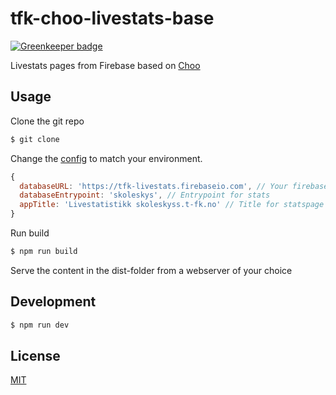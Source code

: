 # tfk-choo-livestats-base

[![Greenkeeper badge](https://badges.greenkeeper.io/telemark/tfk-choo-livestats-base.svg)](https://greenkeeper.io/)

Livestats pages from Firebase based on [Choo](https://github.com/yoshuawuyts/choo)

## Usage

Clone the git repo

```sh
$ git clone
```

Change the [config](config/index.js) to match your environment.

```javascript
{
  databaseURL: 'https://tfk-livestats.firebaseio.com', // Your firebase URL
  databaseEntrypoint: 'skoleskys', // Entrypoint for stats
  appTitle: 'Livestatistikk skoleskyss.t-fk.no' // Title for statspage
}
```

Run build

```sh
$ npm run build
```

Serve the content in the dist-folder from a webserver of your choice

## Development

```sh
$ npm run dev
```

## License
[MIT](LICENSE)

